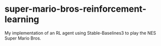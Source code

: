 # super-mario-bros-reinforcement-learning
My implementation of an RL agent using Stable-Baselines3 to play the NES Super Mario Bros.
